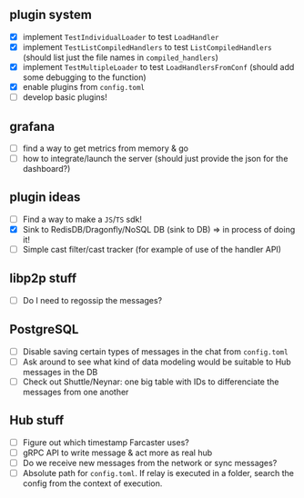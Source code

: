 ## plugin system
- [X] implement `TestIndividualLoader` to test `LoadHandler`
- [X] implement `TestListCompiledHandlers` to test `ListCompiledHandlers` (should list just the file names in `compiled_handlers`)
- [X] implement  `TestMultipleLoader` to test `LoadHandlersFromConf` (should add some debugging to the function)
- [X] enable plugins from `config.toml`
- [ ] develop basic plugins! 

## grafana
- [ ] find a way to get metrics from memory & go
- [ ] how to integrate/launch the server (should just provide the json for the dashboard?)

## plugin ideas
- [ ] Find a way to make a `JS`/`TS` sdk!
- [X] Sink to RedisDB/Dragonfly/NoSQL DB (sink to DB) => in process of doing it!
- [ ] Simple cast filter/cast tracker (for example of use of the handler API)

## libp2p stuff
- [ ] Do I need to regossip the messages? 

## PostgreSQL
- [ ] Disable saving certain types of messages in the chat from `config.toml`
- [ ] Ask around to see what kind of data modeling would be suitable to Hub messages in the DB
- [ ] Check out Shuttle/Neynar: one big table with IDs to differenciate the messages from one another

## Hub stuff
- [ ] Figure out which timestamp Farcaster uses?
- [ ] gRPC API to write message & act more as real hub
- [ ] Do we receive new messages from the network or sync messages?
- [ ] Absolute path for `config.toml`. If relay is executed in a folder, search the config from the context of execution.